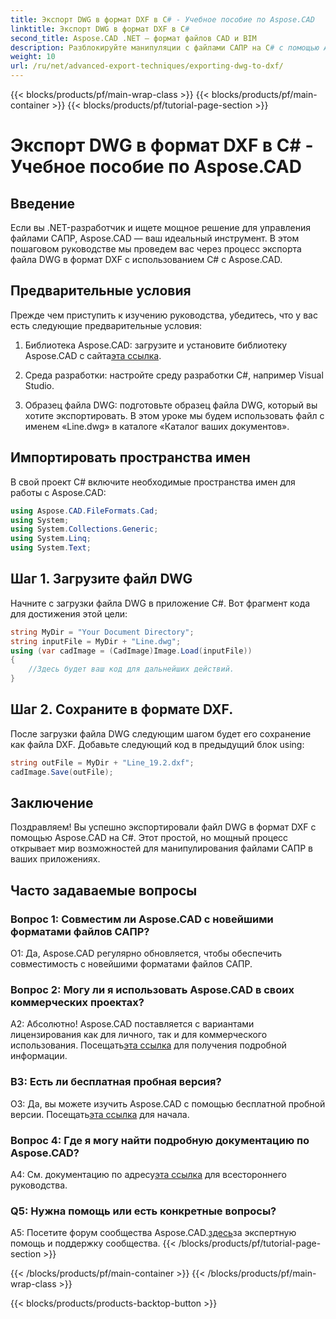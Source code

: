 ```yaml
---
title: Экспорт DWG в формат DXF в C# - Учебное пособие по Aspose.CAD
linktitle: Экспорт DWG в формат DXF в C#
second_title: Aspose.CAD .NET — формат файлов CAD и BIM
description: Разблокируйте манипуляции с файлами САПР на C# с помощью Aspose.CAD. Научитесь легко экспортировать DWG в DXF. Следуйте нашему пошаговому руководству для бесшовной интеграции.
weight: 10
url: /ru/net/advanced-export-techniques/exporting-dwg-to-dxf/
---
```


{{< blocks/products/pf/main-wrap-class >}}
{{< blocks/products/pf/main-container >}}
{{< blocks/products/pf/tutorial-page-section >}}

# Экспорт DWG в формат DXF в C# - Учебное пособие по Aspose.CAD

## Введение

Если вы .NET-разработчик и ищете мощное решение для управления файлами САПР, Aspose.CAD — ваш идеальный инструмент. В этом пошаговом руководстве мы проведем вас через процесс экспорта файла DWG в формат DXF с использованием C# с Aspose.CAD.

## Предварительные условия

Прежде чем приступить к изучению руководства, убедитесь, что у вас есть следующие предварительные условия:

1.  Библиотека Aspose.CAD: загрузите и установите библиотеку Aspose.CAD с сайта[эта ссылка](https://releases.aspose.com/cad/net/).

2. Среда разработки: настройте среду разработки C#, например Visual Studio.

3. Образец файла DWG: подготовьте образец файла DWG, который вы хотите экспортировать. В этом уроке мы будем использовать файл с именем «Line.dwg» в каталоге «Каталог ваших документов».

## Импортировать пространства имен

В свой проект C# включите необходимые пространства имен для работы с Aspose.CAD:

```csharp
using Aspose.CAD.FileFormats.Cad;
using System;
using System.Collections.Generic;
using System.Linq;
using System.Text;
```

## Шаг 1. Загрузите файл DWG

Начните с загрузки файла DWG в приложение C#. Вот фрагмент кода для достижения этой цели:

```csharp
string MyDir = "Your Document Directory";
string inputFile = MyDir + "Line.dwg";
using (var cadImage = (CadImage)Image.Load(inputFile))
{
    //Здесь будет ваш код для дальнейших действий.
}
```

## Шаг 2. Сохраните в формате DXF.

После загрузки файла DWG следующим шагом будет его сохранение как файла DXF. Добавьте следующий код в предыдущий блок using:

```csharp
string outFile = MyDir + "Line_19.2.dxf";
cadImage.Save(outFile);
```

## Заключение

Поздравляем! Вы успешно экспортировали файл DWG в формат DXF с помощью Aspose.CAD на C#. Этот простой, но мощный процесс открывает мир возможностей для манипулирования файлами САПР в ваших приложениях.

## Часто задаваемые вопросы

### Вопрос 1: Совместим ли Aspose.CAD с новейшими форматами файлов САПР?

О1: Да, Aspose.CAD регулярно обновляется, чтобы обеспечить совместимость с новейшими форматами файлов САПР.

### Вопрос 2: Могу ли я использовать Aspose.CAD в своих коммерческих проектах?

 А2: Абсолютно! Aspose.CAD поставляется с вариантами лицензирования как для личного, так и для коммерческого использования. Посещать[эта ссылка](https://purchase.aspose.com/buy) для получения подробной информации.

### В3: Есть ли бесплатная пробная версия?

 О3: Да, вы можете изучить Aspose.CAD с помощью бесплатной пробной версии. Посещать[эта ссылка](https://releases.aspose.com/) для начала.

### Вопрос 4: Где я могу найти подробную документацию по Aspose.CAD?

 A4: См. документацию по адресу[эта ссылка](https://reference.aspose.com/cad/net/) для всестороннего руководства.

### Q5: Нужна помощь или есть конкретные вопросы?

 A5: Посетите форум сообщества Aspose.CAD.[здесь](https://forum.aspose.com/c/cad/19)за экспертную помощь и поддержку сообщества.
{{< /blocks/products/pf/tutorial-page-section >}}

{{< /blocks/products/pf/main-container >}}
{{< /blocks/products/pf/main-wrap-class >}}

{{< blocks/products/products-backtop-button >}}
